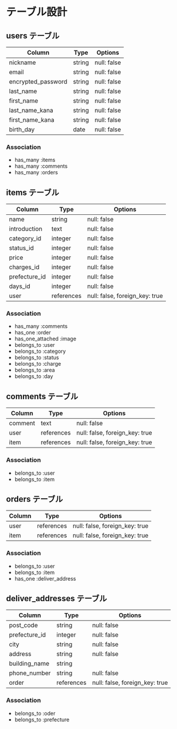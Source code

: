 # テーブル設計

## users テーブル

| Column             | Type   | Options     |
| ------------------ | ------ | ----------- |
| nickname           | string | null: false |
| email              | string | null: false |
| encrypted_password | string | null: false |
| last_name          | string | null: false |
| first_name         | string | null: false |
| last_name_kana     | string | null: false |
| first_name_kana    | string | null: false |
| birth_day          | date   | null: false |

### Association

- has_many :items
- has_many :comments
- has_many :orders

## items テーブル

| Column        | Type       | Options                        |
| ------------- | ---------- | ------------------------------ |
| name          | string     | null: false                    |
| introduction  | text       | null: false                    |
| category_id   | integer    | null: false                    |
| status_id     | integer    | null: false                    |
| price         | integer    | null: false                    |
| charges_id    | integer    | null: false                    |
| prefecture_id | integer    | null: false                    |
| days_id       | integer    | null: false                    |
| user          | references | null: false, foreign_key: true |

### Association

- has_many :comments
- has_one :order
- has_one_attached :image
- belongs_to :user
- belongs_to :category
- belongs_to :status
- belongs_to :charge
- belongs_to :area
- belongs_to :day

## comments テーブル

| Column  | Type       | Options                        |
| ------- | ---------- | ------------------------------ |
| comment | text       | null: false                    |
| user    | references | null: false, foreign_key: true |
| item    | references | null: false, foreign_key: true |

### Association

- belongs_to :user
- belongs_to :item

## orders テーブル

| Column          | Type       | Options                        |
| --------------- | ---------- | ------------------------------ |
| user            | references | null: false, foreign_key: true |
| item            | references | null: false, foreign_key: true |

### Association

- belongs_to :user
- belongs_to :item
- has_one :deliver_address

## deliver_addresses テーブル

| Column        | Type       | Options                        |
| ------------- | ---------- | ------------------------------ |
| post_code     | string     | null: false                    |
| prefecture_id | integer    | null: false                    |
| city          | string     | null: false                    |
| address       | string     | null: false                    |
| building_name | string     |                                |
| phone_number  | string     | null: false                    |
| order         | references | null: false, foreign_key: true |

### Association

- belongs_to :oder
- belongs_to :prefecture